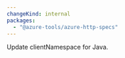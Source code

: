 ```yaml
---
changeKind: internal
packages:
  - "@azure-tools/azure-http-specs"
---
```


Update clientNamespace for Java.